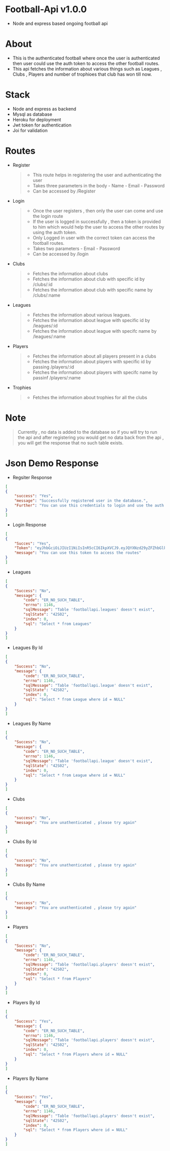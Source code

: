 # Football-Api v1.0.0
- Node and express based ongoing football api

# About 
- This is the authenticated football where once the user is authenticated then user could use the auth token to access the other football routes.
- This api fetches the information about various things such as Leagues , Clubs , Players and number of trophioes that club has won till now.

# Stack
 - Node and express as backend
 - Mysql as database
 - Heroku for deployment
 - Jwt token for authentication
 - Joi for validation

# Routes 
- Register
  > - This route helps in registering the user and authenticating the user 
  > - Takes three parameters in the body 
      - Name
      - Email
      - Password
  > - Can be accessed by /Register
- Login
  > - Once the user registers , then only the user can come and use the login route
  > - If the user is logged in successfully , then a token is provided to him which would help the user to access the other routes by using the auth token.
  > - Only Logged in user with the correct token can access the football routes.
  > - Takes two parameters 
      - Email
      - Password
  > - Can be accessed by /login
- Clubs
  > - Fetches the information about clubs
  > - Fetches the information about club with specific id by /clubs/:id
  > - Fetches the information about club with specific name by /clubs/:name
- Leagues
  > - Fetches the information about various leagues.
  > - Fetches the information about league with specific id by /leagues/:id
  > - Fetches the information about league with specifc name by /leagues/:name
- Players 
  > - Fetches the information about all players present in a clubs
  > - Fetches the information about players with specific id by passing /players/:id
  > - Fetches the information about players with specifc name by passinf /players/:name
- Trophies
  > - Fetches the information about trophies for all the clubs 
 
# Note 
> Currently , no data is added to the database so if you will try to run the api and after registering you would get no data back from the api , you will get the response that no such table exists.
 
# Json Demo Response 
- Regsiter Response
``` json
[
{
    "success": "Yes",
    "message": "Successfully registered user in the database.",
    "Further": "You can use this credentials to login and use the auth token to access the other routes"
}
]

```
- Login Response
``` json 
[
{
    "Succes": "Yes",
    "Token": "eyJhbGciOiJIUzI1NiIsInR5cCI6IkpXVCJ9.eyJQYXNzd29yZFZhbGlkYXRpb24iOlt7Ik5hbWUiOiJzYW5rYWxwcHBhbmR5eSIsIkVtYWlsIjoic2Fua2FscEBnbWFpbGxsbC5jb20iLCJQYXNzd29yZCI6InNoYTEkYWM4NmUzODQkMSRkZDg2MGQyZWQ3MGMyNDI5ODg0MDc4ZmY1N2Y5MzI2ZDBkYjEzOWFiIn1dLCJpYXQiOjE2NTY3NzU1NTQsImV4cCI6MTY1NzYzOTU1NH0.yF3BfkLlpX2LeKHg1sa7VvibIMjXg_HcgV2qnguf12A",
    "message": "You can use this token to access the routes"
}
]
```
- Leagues
``` json
[
{
    "Success": "No",
    "message": {
        "code": "ER_NO_SUCH_TABLE",
        "errno": 1146,
        "sqlMessage": "Table 'footballapi.leagues' doesn't exist",
        "sqlState": "42S02",
        "index": 0,
        "sql": "Select * from Leagues"
    }
}
]
```
- Leagues By Id
``` json  
[
{
    "Success": "No",
    "message": {
        "code": "ER_NO_SUCH_TABLE",
        "errno": 1146,
        "sqlMessage": "Table 'footballapi.league' doesn't exist",
        "sqlState": "42S02",
        "index": 0,
        "sql": "Select * from League where id = NULL"
    }
}
]
```
- Leagues By Name
``` json
[
{
    "Success": "No",
    "message": {
        "code": "ER_NO_SUCH_TABLE",
        "errno": 1146,
        "sqlMessage": "Table 'footballapi.league' doesn't exist",
        "sqlState": "42S02",
        "index": 0,
        "sql": "Select * from League where id = NULL"
    }
}
]
```
- Clubs
``` json
[
{
    "success": "No",
    "message": "You are unathenticated , please try again"
}
]
```
- Clubs By Id 
``` json
[
{
    "success": "No",
    "message": "You are unathenticated , please try again"
}
]
```
- Clubs By Name 
``` json 
[
{
    "success": "No",
    "message": "You are unathenticated , please try again"
}
]
```
- Players
``` json 
[
{
    "Success": "No",
    "message": {
        "code": "ER_NO_SUCH_TABLE",
        "errno": 1146,
        "sqlMessage": "Table 'footballapi.players' doesn't exist",
        "sqlState": "42S02",
        "index": 0,
        "sql": "Select * from Players"
    }
}
]
```
- Players By Id
``` json
[
{
    "Success": "Yes",
    "message": {
        "code": "ER_NO_SUCH_TABLE",
        "errno": 1146,
        "sqlMessage": "Table 'footballapi.players' doesn't exist",
        "sqlState": "42S02",
        "index": 0,
        "sql": "Select * from Players where id = NULL"
    }
}
]
```
- Players By Name
``` json
[
{
    "Success": "Yes",
    "message": {
        "code": "ER_NO_SUCH_TABLE",
        "errno": 1146,
        "sqlMessage": "Table 'footballapi.players' doesn't exist",
        "sqlState": "42S02",
        "index": 0,
        "sql": "Select * from Players where id = NULL"
    }
}
]
```
  

